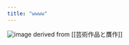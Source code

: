 ```yaml
---
title: "wwww"
---
```


![image](https://gyazo.com/d67978172a7a6143542e72db97caf314/thumb/1000)
derived from [[芸術作品と贋作]]
